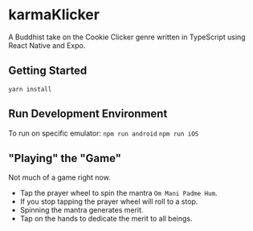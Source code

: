 # karmaKlicker
A Buddhist take on the Cookie Clicker genre written in TypeScript using React Native and Expo.


## Getting Started
`yarn install`

## Run Development Environment

To run on specific emulator:
`npm run android`
`npm run iOS`


## "Playing" the "Game"
Not much of a game right now.
* Tap the prayer wheel to spin the mantra `Om Mani Padme Hum`.
* If you stop tapping the prayer wheel will roll to a stop.
* Spinning the mantra generates merit.
* Tap on the hands to dedicate the merit to all beings.


